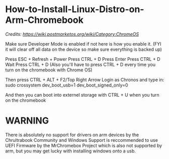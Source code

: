 # How-to-Install-Linux-Distro-on-Arm-Chromebook
_Credits: https://wiki.postmarketos.org/wiki/Category:ChromeOS_

Make sure Developer Mode is enabled if not here is how you enable it. (FYI it will clear off all data on the device so make sure everything is backed up)

Press ESC + Refresh + Power
Press CTRL + D
Press Enter
Press CTRL + D
Wait
Press CTRL + D
(Also you'll have to press CTRL + D every time you turn on the chromebook with Chrome OS)

Then press CTRL + ALT + F2/Top Right Arrow
Login as Chronos
and type in:
sudo crossystem dev_boot_usb=1 dev_boot_signed_only=0

And then you can boot into externel storage with CTRL + U when you turn on the chromebook

# WARNING
There is absolutely no support for drivers on arm devices by the Chrultrabook Community and Windows Support is reccommended to use UEFI Firmware by the MrChromebox Project which is also not supported by arm, but you may get lucky with installing windows onto a usb.
